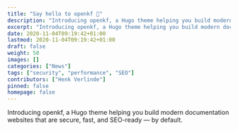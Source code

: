 ```yaml
---
title: "Say hello to openkf 👋"
description: "Introducing openkf, a Hugo theme helping you build modern documentation websites that are secure, fast, and SEO-ready — by default."
excerpt: "Introducing openkf, a Hugo theme helping you build modern documentation websites that are secure, fast, and SEO-ready — by default."
date: 2020-11-04T09:19:42+01:00
lastmod: 2020-11-04T09:19:42+01:00
draft: false
weight: 50
images: []
categories: ["News"]
tags: ["security", "performance", "SEO"]
contributors: ["Henk Verlinde"]
pinned: false
homepage: false
---
```


Introducing openkf, a Hugo theme helping you build modern documentation websites that are secure, fast, and SEO-ready — by default.
